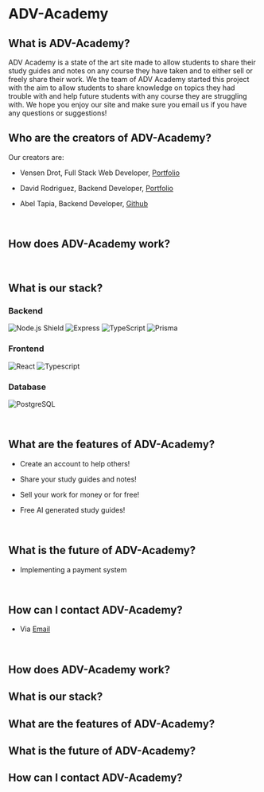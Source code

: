 # ADV-Academy

## What is ADV-Academy?
ADV Academy is a state of the art site made to allow students to share their study guides and notes on any course 
they have taken and to either sell or freely share their work. We the team of ADV Academy started this project with the aim to allow students to share knowledge on topics they had trouble with and help future students with any course they are struggling with. We hope you enjoy our site and make sure you email us if you have any questions or suggestions!

## Who are the creators of ADV-Academy?
Our creators are:
* Vensen Drot, Full Stack Web Developer, [Portfolio](https://www.vensandrot.com/)

* David Rodriguez, Backend Developer, [Portfolio](https://drod75.github.io/)

* Abel Tapia, Backend Developer, [Github]( https://github.com/Csabel99)


<br>

## How does ADV-Academy work?

<br>

## What is our stack?
### Backend
![Node.js Shield](https://img.shields.io/badge/Node.js-43853d?style=for-the-badge&logo=node.js&logoColor=white) ![Express](https://img.shields.io/badge/Express.js-000000?style=for-the-badge&logo=express&logoColor=white) ![TypeScript](https://img.shields.io/badge/TypeScript-007ACC?style=for-the-badge&logo=typescript&logoColor=white) ![Prisma](https://img.shields.io/badge/Prisma-2D374A?style=for-the-badge&logo=prisma&logoColor=white)

### Frontend
![React](https://img.shields.io/badge/React-20232A?style=for-the-badge&logo=react&logoColor=61DAFB) ![Typescript](https://img.shields.io/badge/Typescript-007ACC?style=for-the-badge&logo=typescript&logoColor=white)

### Database
![PostgreSQL](https://img.shields.io/badge/PostgreSQL-316192?style=for-the-badge&logo=postgresql&logoColor=white)

<br>

## What are the features of ADV-Academy?    
* Create an account to help others!

* Share your study guides and notes!
    
* Sell your work for money or for free!

* Free AI generated study guides!

<br>

## What is the future of ADV-Academy?
* Implementing a payment system

<br>

## How can I contact ADV-Academy?
* Via [Email](mailto:)

<br> 

## How does ADV-Academy work?

## What is our stack?

## What are the features of ADV-Academy?

## What is the future of ADV-Academy?

## How can I contact ADV-Academy?

